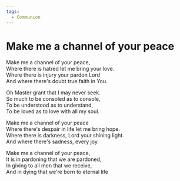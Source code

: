 ```yaml
---  
tags:  
  - Communion  
---  
```

# Make me a channel of your peace  
  
Make me a channel of your peace,  
Where there is hatred let me bring your love.  
Where there is injury your pardon Lord  
And where there's doubt true faith in You.  
  
Oh Master grant that I may never seek.  
So much to be consoled as to console,  
To be understood as to understand,  
To be loved as to love with all my soul.  
  
Make me a channel of your peace  
Where there's despair in life let me bring hope.  
Where there is darkness, Lord your shining light.  
And where there's sadness, every joy.  
  
Make me a channel of your peace,  
It is in pardoning that we are pardoned,  
In giving to all men that we receive,  
And in dying that we're born to eternal life  